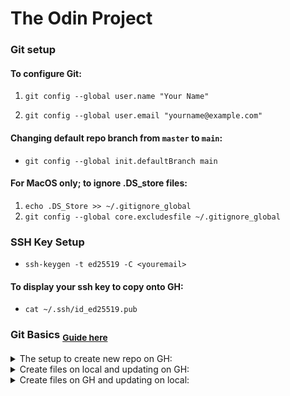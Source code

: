 # The Odin Project

### Git setup

#### To configure Git:
1. `git config --global user.name "Your Name"`

2. `git config --global user.email "yourname@example.com"`

#### Changing default repo branch from `master` to `main`:
* `git config --global init.defaultBranch main`

#### For MacOS only; to ignore .DS_store files:
1. `echo .DS_Store >> ~/.gitignore_global`
2. `git config --global core.excludesfile ~/.gitignore_global`

### SSH Key Setup
* `ssh-keygen -t ed25519 -C <youremail>`

#### To display your ssh key to copy onto GH:
* `cat ~/.ssh/id_ed25519.pub`

### Git Basics <sub>[Guide here](https://www.theodinproject.com/lessons/foundations-git-basics)</sub>
<details>
<summary>The setup to create new repo on GH:</summary>
  
  ```markdown
  1. New Repository
  2. Give it a name; add a `README` file; create repo.
  3. Click `Code`, select `SSH` option, copy to clipboard.
  4. On terminal, `cd ~` (to be on home folder);
  5. `mkdir repos` create a repo folder
  6. `cd repos/`
  7. `git clone git@github.com:julrdb/git_test.git`
  ```
</details>

<details>
<summary>Create files on local and updating on GH:</summary>
  
  ```markdown
  1. On terminal, `cd repos/git_test/` 
  2. `touch test_local.txt`
  3. `git add test_local.txt`; this adds to staging area in Git.
  4. `git commit -m "Your commit message here"`
  5. `git push` (if you're only working on main, no branch) or `git push origin main` (to be explicit)
  ```
</details>

<details>
<summary>Create files on GH and updating on local:</summary>
  
  ```markdown
  1. On GH, don't forget to `Commit changes` on the file being edited.
  2. On terminal, `cd repos/git_test/`
  3. `git pull`
  4. Enter passphrase if you have one
  ```
</details>
